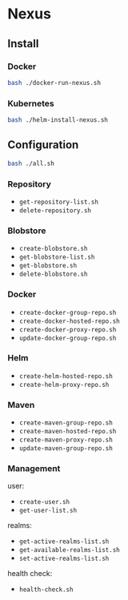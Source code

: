 # Nexus

## Install

### Docker

```bash
bash ./docker-run-nexus.sh
```

### Kubernetes

```bash
bash ./helm-install-nexus.sh
```

## Configuration

```bash
bash ./all.sh
```

### Repository

- `get-repository-list.sh`
- `delete-repository.sh`

### Blobstore

- `create-blobstore.sh`
- `get-blobstore-list.sh`
- `get-blobstore.sh`
- `delete-blobstore.sh`

### Docker

- `create-docker-group-repo.sh`
- `create-docker-hosted-repo.sh`
- `create-docker-proxy-repo.sh`
- `update-docker-group-repo.sh`

### Helm

- `create-helm-hosted-repo.sh`
- `create-helm-proxy-repo.sh`

### Maven

- `create-maven-group-repo.sh`
- `create-maven-hosted-repo.sh`
- `create-maven-proxy-repo.sh`
- `update-maven-group-repo.sh`


### Management

user:

- `create-user.sh`
- `get-user-list.sh`

realms:

- `get-active-realms-list.sh`
- `get-available-realms-list.sh`
- `set-active-realms-list.sh`

health check:

- `health-check.sh`
